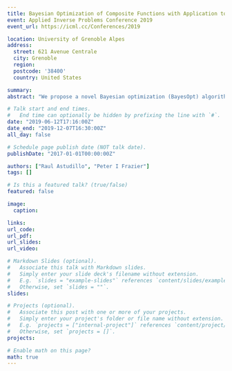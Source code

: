 ```yaml
---
title: Bayesian Optimization of Composite Functions with Application to Computationally Expensive Inverse Problems
event: Applied Inverse Problems Conference 2019
event_url: https://icml.cc/Conferences/2019

location: University of Grenoble Alpes
address:
  street: 621 Avenue Centrale
  city: Grenoble
  region: 
  postcode: '38400'
  country: United States

summary: 
abstract: "We propose a novel Bayesian optimization (BayesOpt) algorithm for calibrating black-box derivative-free expensive-to-evaluate computer models.  Our approach finds model parameters x that minimize f(x)=g(h(x)), where h(x) is the model’s vector-valued prediction and g(h(x)) is the sum of squared errors.  Standard BayesOpt models f directly.  By modeling h instead and leveraging knowledge of g, our approach outperforms standard BayesOpt by several orders magnitude on test problems."

# Talk start and end times.
#   End time can optionally be hidden by prefixing the line with `#`.
date: "2019-06-12T17:16:00Z"
date_end: "2019-12-07T16:30:00Z"
all_day: false

# Schedule page publish date (NOT talk date).
publishDate: "2017-01-01T00:00:00Z"

authors: ["Raul Astudillo", "Peter I Frazier"]
tags: []

# Is this a featured talk? (true/false)
featured: false

image:
  caption:

links:
url_code:
url_pdf: 
url_slides: 
url_video:

# Markdown Slides (optional).
#   Associate this talk with Markdown slides.
#   Simply enter your slide deck's filename without extension.
#   E.g. `slides = "example-slides"` references `content/slides/example-slides.md`.
#   Otherwise, set `slides = ""`.
slides:

# Projects (optional).
#   Associate this post with one or more of your projects.
#   Simply enter your project's folder or file name without extension.
#   E.g. `projects = ["internal-project"]` references `content/project/deep-learning/index.md`.
#   Otherwise, set `projects = []`.
projects:

# Enable math on this page?
math: true
---
```

